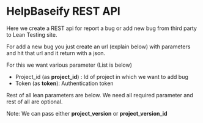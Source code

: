 # HelpBaseify REST API

Here we create a REST api for report a bug or add new bug from third party to Lean Testing site.

For add a new bug you just create an url (explain below) with parameters and hit that url and it return with a json. 

For this we want various parameter (List is below)

* Project_id (as **project_id**) : Id of project in which we want to add bug
* Token (as **token**): Authentication token

Rest of all lean parameters are below.
We need all required parameter and rest of all are optional.

Note: We can pass either **project_version** or **project_version_id** 


